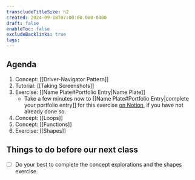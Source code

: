 ```yaml
---
transcludeTitleSize: h2
created: 2024-09-18T07:00:00.000-0400
draft: false
enableToc: false
excludeBacklinks: true
tags:
---
```

## Agenda
1. Concept: [[Driver-Navigator Pattern]]
2. Tutorial: [[Taking Screenshots]]
3. Exercise: [[Name Plate#Portfolio Entry|Name Plate]]
	- Take a few minutes now to [[Name Plate#Portfolio Entry|complete your portfolio entry]] for this exercise [on Notion](https://notion.so), if you have not already done so.
4. Concept: [[Loops]]
5. Concept: [[Functions]]
6. Exercise: [[Shapes]]

## Things to do before our next class
- [ ] Do your best to complete the concept explorations and the shapes exercise.